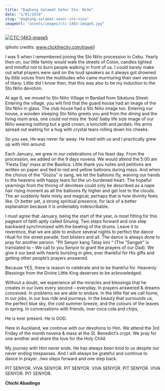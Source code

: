 ```yaml
---
title: "Daghang Salamat Señor Sto. Niño"
date: "1/01/2010"
slug: "daghang-salamat-senor-sto-nino"
imageUrl: "assets/images/ctc-1463-image5.jpg"
---
```


[![](http://stonino.files.wordpress.com/2010/01/ctc-1463-image5.jpg?w=300&resize=334%2C227 "CTC-1463-image5")](http://stonino.files.wordpress.com/2010/01/ctc-1463-image5.jpg)

(photo credits: www.clickthecity.com/travel)

I was 5 when I remembered joining the Sto Niño procession in Cebu. Yearly then on, our little family would walk the streets of Colon, candles lighted and mindful not to burn people walking in front of us. I could barely make out what prayers were said on the loud speakers as it always got drowned by little voices from the multitudes who came murmuring their own version of litany. Little did I know then, that this was also to be my induction to the Sto Niño devotion.

At age 6, we moved to Sto Niño Village in Banilad from Sikatuna Street. Entering the village, you will find that the guard house had an image of the Sto Niño in glass. The club house had a Sto Niño image too. Entering our house, a wooden sleeping Sto Niño greets you and from the dining and the living room area, one could not miss the ‘bold’ baby life size image of our Niño wearing nothing but a gold crown, a loincloth and jandals. His arms spread out waiting for a hug with crystal tears rolling down his cheeks.

So you see, He was never far away. He lived with us and I practically grew up with Him around.

Each January, we grew in our celebrations of his feast day. From the procession, we added on the 9 days novena. We would attend the 5:00 am ‘Fiesta Day’ mass at the Basilica. Little thank you notes and petitions are written on paper and tied to red and yellow balloons during mass. And when the chorus of the “Gozos” is sang, we let the balloons fly, waiving our hands to the heavens with happy tears for the un-burdened heart. The hopeful yearnings from the throng of devotees could only be described as a nape hair rising moment as all the balloons fly higher and get lost to the clouds. The air suddenly feels misty and magical; perhaps that is how divinity feels like. Or better yet, a strong spiritual presence, for lack of a better explanation because it is undeniably indescribable.

I must agree that January, being the start of the year, is most fitting for this pageant of faith aptly called Sinulog. Two steps forward and one step backward synchronized with the beating of the drums. Leave it to reverence, that we are able to endure several nights to perfect the dance ritual for the street parade, foot blisters and all. The dance is always done to pray for another person. “Pit Senyor kang Tatay kini “ (The “Sangpit” is translated to – We call to you Senyor to grant the prayers of our Dad). We give it our best with hearts bursting in glee, ever thankful for His gifts and getting other people’s prayers answered.

Because YES, there is reason to celebrate and to be thankful for. Heavenly Blessings from the Divine Little King deserves to be acknowledged.

Without a doubt, we experience all the miracles and blessings that he creates in our lives every second – everyday. In prayers answered & dreams conceived. In problems we are able to endure. In the little flat we call home, in our jobs, in our bus ride and journeys. In the beauty that surrounds us, the perfect blue sky, the cold summer breeze, and the colours of the leaves in spring. In conversations with friends, over coca cola and chips,

He is ever present. He is GOD.

Here in Auckland, we continue with our devotions to Him. We attend the 3rd Friday of the month novena & mass at the St. Benedict’s crypt. We pray for one another and share the love for the Holy Child.

My journey with Him never ends. He has always been kind to us despite our never ending trespasses. And I will always be grateful and continue to dance in prayer…two steps forward and one step back.

PIT SENYOR. VIVA SENYOR. PIT SENYOR. VIVA SENYOR. PIT SENYOR. VIVA SENYOR. PIT SENYOR.

**Chichi Abadingo**